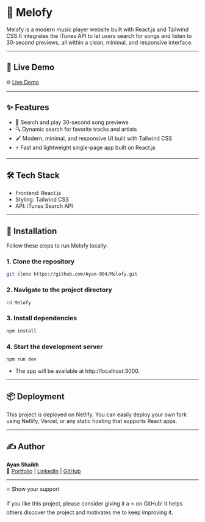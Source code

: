 # 📀 Melofy

Melofy is a modern music player website built with React.js and Tailwind CSS.It integrates the iTunes API to let users search for songs and listen to 30-second previews, all within a clean, minimal, and responsive interface.

---

## 🔗 Live Demo

🌐 [Live Demo](https://melofyy.netlify.app/home)

---

## ✨ Features

- 🎵 Search and play 30-second song previews
- 🔍 Dynamic search for favorite tracks and artists
- 🖌️ Modern, minimal, and responsive UI built with Tailwind CSS
- ⚡ Fast and lightweight single-page app built on React.js

---

## 🛠 Tech Stack

- Frontend: React.js
- Styling: Tailwind CSS
- API: iTunes Search API

---

## 🚀 Installation

Follow these steps to run Melofy locally:

### 1. Clone the repository
```bash
git clone https://github.com/Ayan-004/Melofy.git
```

### 2. Navigate to the project directory
```bash
cd Melofy
```

### 3. Install dependencies
```bash
npm install
```

### 4. Start the development server
```bash
npm run dev
```

- The app will be available at http://localhost:3000.

---

## 📦 Deployment

This project is deployed on Netlify.
You can easily deploy your own fork using Netlify, Vercel, or any static hosting that supports React apps.

---

## ✍️ Author

**Ayan Shaikh**  
🔗 [Portfolio](https://ayancreates.netlify.app/) | [LinkedIn](https://www.linkedin.com/in/ayan-shaikh-3659a0289/) | [GitHub](https://github.com/Ayan-004)

---

⭐️ Show your support

If you like this project, please consider giving it a ⭐️ on GitHub!
It helps others discover the project and motivates me to keep improving it.
